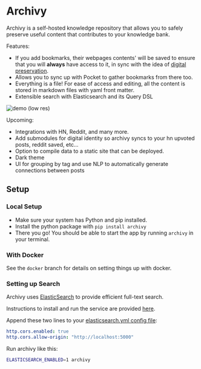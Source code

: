 # Archivy

Archivy is a self-hosted knowledge repository that allows you to safely preserve useful content that contributes to your knowledge bank.

Features:


- If you add bookmarks, their webpages contents' will be saved to ensure that you will **always** have access to it, in sync with the idea of [digital preservation](https://jeffhuang.com/designed_to_last/).
- Allows you to sync up with Pocket to gather bookmarks from there too.
- Everything is a file! For ease of access and editing, all the content is stored in markdown files with yaml front matter.
- Extensible search with Elasticsearch and its Query DSL


![demo (low res)](https://github.com/Uzay-G/archivy/raw/master/archivy.gif)

Upcoming:

- Integrations with HN, Reddit, and many more.
- Add submodules for digital identity so archivy syncs to your hn upvoted posts, reddit saved, etc...
- Option to compile data to a static site that can be deployed.
- Dark theme
- UI for grouping by tag and use NLP to automatically generate connections between posts

## Setup

### Local Setup

- Make sure your system has Python and pip installed.
- Install the python package with `pip install archivy`
- There you go! You should be able to start the app by running `archivy` in your terminal.


### With Docker

See the `docker` branch for details on setting things up with docker.

### Setting up Search

Archivy uses [ElasticSearch](https://www.elastic.co) to provide efficient full-text search.

Instructions to install and run the service are provided [here](https://www.elastic.co/guide/en/elasticsearch/reference/current/install-elasticsearch.html).


Append these two lines to your [elasticsearch.yml config file](https://www.elastic.co/guide/en/elasticsearch/reference/current/settings.html):

```yaml
http.cors.enabled: true
http.cors.allow-origin: "http://localhost:5000"
```

Run archivy like this:

```bash
ELASTICSEARCH_ENABLED=1 archivy
```
